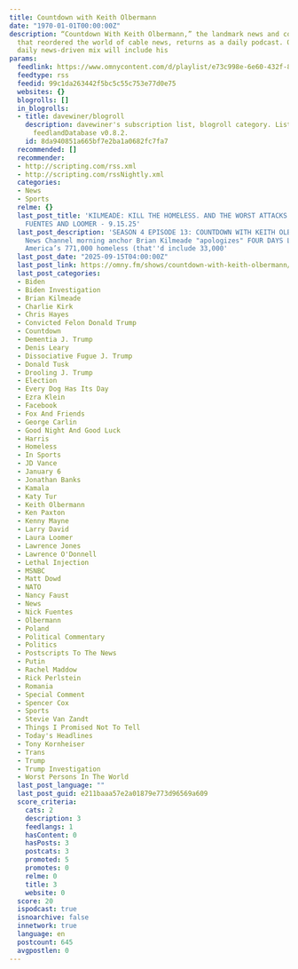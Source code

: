```yaml
---
title: Countdown with Keith Olbermann
date: "1970-01-01T00:00:00Z"
description: “Countdown With Keith Olbermann,” the landmark news and commentary program
  that reordered the world of cable news, returns as a daily podcast. Olbermann’s
  daily news-driven mix will include his
params:
  feedlink: https://www.omnycontent.com/d/playlist/e73c998e-6e60-432f-8610-ae210140c5b1/4cab918b-b4e7-4a21-8300-aec3011bf3f1/e7682aaf-443f-41d8-945f-aec3011c5127/podcast.rss
  feedtype: rss
  feedid: 99c1da263442f5bc5c55c753e77d0e75
  websites: {}
  blogrolls: []
  in_blogrolls:
  - title: davewiner/blogroll
    description: davewiner's subscription list, blogroll category. List created by
      feedlandDatabase v0.8.2.
    id: 8da940851a665bf7e2ba1a0682fc7fa7
  recommended: []
  recommender:
  - http://scripting.com/rss.xml
  - http://scripting.com/rssNightly.xml
  categories:
  - News
  - Sports
  relme: {}
  last_post_title: 'KILMEADE: KILL THE HOMELESS. AND THE WORST ATTACKS ON KIRK?  BY
    FUENTES AND LOOMER - 9.15.25'
  last_post_description: 'SEASON 4 EPISODE 13: COUNTDOWN WITH KEITH OLBERMANN Fraud
    News Channel morning anchor Brian Kilmeade "apologizes" FOUR DAYS LATER for saying
    America’s 771,000 homeless (that''d include 33,000'
  last_post_date: "2025-09-15T04:00:00Z"
  last_post_link: https://omny.fm/shows/countdown-with-keith-olbermann/kilmeade-kill-the-homeless-and-the-worst-attacks-on-kirk-by-fuentes-and-loomer-9-15-25
  last_post_categories:
  - Biden
  - Biden Investigation
  - Brian Kilmeade
  - Charlie Kirk
  - Chris Hayes
  - Convicted Felon Donald Trump
  - Countdown
  - Dementia J. Trump
  - Denis Leary
  - Dissociative Fugue J. Trump
  - Donald Tusk
  - Drooling J. Trump
  - Election
  - Every Dog Has Its Day
  - Ezra Klein
  - Facebook
  - Fox And Friends
  - George Carlin
  - Good Night And Good Luck
  - Harris
  - Homeless
  - In Sports
  - JD Vance
  - January 6
  - Jonathan Banks
  - Kamala
  - Katy Tur
  - Keith Olbermann
  - Ken Paxton
  - Kenny Mayne
  - Larry David
  - Laura Loomer
  - Lawrence Jones
  - Lawrence O'Donnell
  - Lethal Injection
  - MSNBC
  - Matt Dowd
  - NATO
  - Nancy Faust
  - News
  - Nick Fuentes
  - Olbermann
  - Poland
  - Political Commentary
  - Politics
  - Postscripts To The News
  - Putin
  - Rachel Maddow
  - Rick Perlstein
  - Romania
  - Special Comment
  - Spencer Cox
  - Sports
  - Stevie Van Zandt
  - Things I Promised Not To Tell
  - Today's Headlines
  - Tony Kornheiser
  - Trans
  - Trump
  - Trump Investigation
  - Worst Persons In The World
  last_post_language: ""
  last_post_guid: e211baaa57e2a01879e773d96569a609
  score_criteria:
    cats: 2
    description: 3
    feedlangs: 1
    hasContent: 0
    hasPosts: 3
    postcats: 3
    promoted: 5
    promotes: 0
    relme: 0
    title: 3
    website: 0
  score: 20
  ispodcast: true
  isnoarchive: false
  innetwork: true
  language: en
  postcount: 645
  avgpostlen: 0
---
```


